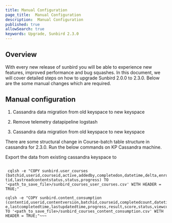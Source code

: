 ```yaml
---
title: Manual Configuration
page_title:  Manual Configuration
description:  Manual Configuration
published: true
allowSearch: true
keywords: Upgrade, Sunbird 2.3.0
---
```


## Overview

With every new release of sunbird you will be able to experience new features, improved performance and bug squashes.
In this document, we will cover detailed steps on how to upgrade Sunbird 2.0.0 to 2.3.0. Below are the some manual changes which are required.

## Manual configuration

1. Cassandra data migration from old keyspace to new keyspace
2. Remove telemetry datapipeline logstash




1. Cassandra data migration from old keyspace to new keyspace
    
There are some structural change in Course-batch table structure in cassandra for 2.3.0. Run the below commands
on KP Cassandra machine.

Export the data from existing cassandra keyspace to 


~~~cqlsh -e "COPY sunbird.course_batch (courseid,id,createdby,createddate,createdfor,description,enddate,enrollmentenddate,enrollmenttype,mentors,name,startdate,status,updateddate) TO '<path_to_save_file>/sunbird_courses_course_batch.csv' WITH HEADER = TRUE;"

 cqlsh -e "COPY sunbird.user_courses (batchid,userid,courseid,active,addedby,completedon,datetime,delta,enrolleddate,grade,lastreadconten
tid,lastreadcontentstatus,status,progress) TO '<path_to_save_file>/sunbird_courses_user_courses.csv' WITH HEADER = TRUE;"

cqlsh -e "COPY sunbird.content_consumption (contentid,userid,contentversion,batchid,courseid,completedcount,datetime,grade,lastaccesstim
e,lastcompletedtime,lastupdatedtime,progress,result,score,status,viewcount) TO '<path_to_save_file>/sunbird_courses_content_consumption.csv' WITH 
HEADER = TRUE;"~~~




 
 
